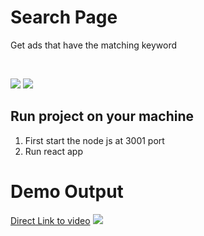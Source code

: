 
# Search Page
Get ads that have the matching keyword

<br/>

<img src="https://img.shields.io/static/v1?label=frontend&message=react.js&color=blue" />  <img src="https://img.shields.io/static/v1?label=backend&message=node.js&color=green" /> 

## Run project on your machine
1) First start the node js at 3001 port 
2) Run react app 
 
# Demo Output
[Direct Link to video](http://programming-server.000webhostapp.com/video1.mp4)
[![](http://programming-server.000webhostapp.com/video1thumbnail.png)](http://programming-server.000webhostapp.com/video1.mp4)

<br/>